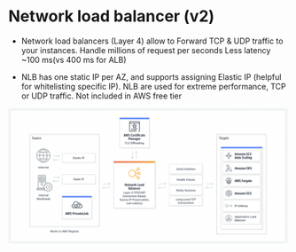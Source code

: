 # Network load balancer (v2)

- Network load balancers (Layer 4) allow to
Forward TCP & UDP traffic to your instances.
Handle millions of request per seconds
Less latency ~100 ms(vs 400 ms for ALB)

- NLB has one static IP per AZ, and supports assigning Elastic IP (helpful for whitelisting specific IP).
NLB are used for extreme performance, TCP or UDP traffic.
Not included in AWS free tier

![img.png](../resources/images/nlb.png)